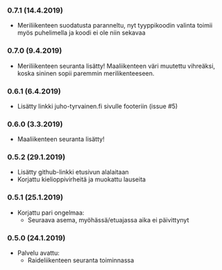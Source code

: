 ### 0.7.1 (14.4.2019)
* Meriliikenteen suodatusta paranneltu, nyt tyyppikoodin valinta toimii myös puhelimella ja koodi ei ole niin sekavaa

### 0.7.0 (9.4.2019)
* Meriliikenteen seuranta lisätty! Maaliikenteen väri muutettu vihreäksi, koska sininen sopii paremmin merilikenteeseen.

### 0.6.1 (6.4.2019)
* Lisätty linkki juho-tyrvainen.fi sivulle footeriin (issue #5)

### 0.6.0 (3.3.2019)
* Maaliikenteen seuranta lisätty!

### 0.5.2 (29.1.2019)
* Lisätty github-linkki etusivun alalaitaan
* Korjattu kielioppivirheitä ja muokattu lauseita

### 0.5.1 (25.1.2019)

* Korjattu pari ongelmaa:
    * Seuraava asema, myöhässä/etuajassa aika ei päivittynyt

### 0.5.0 (24.1.2019)

* Palvelu avattu:
    * Raideliikenteen seuranta toiminnassa
